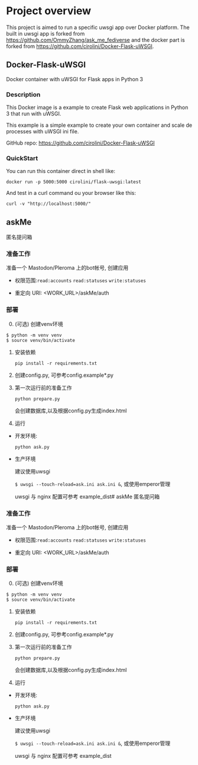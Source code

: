 # Project overview

This project is aimed to run a specific uwsgi app over Docker platform.
The built in uwsgi app is forked from https://github.com/OmmyZhang/ask_me_fediverse and the docker part is forked from https://github.com/cirolini/Docker-Flask-uWSGI.

## Docker-Flask-uWSGI

Docker container with uWSGI for Flask apps in Python 3

### Description
This Docker image is a example to create Flask web applications in Python 3 that run with uWSGI.

This example is a simple example to create your own container and scale de processes with uWSGI ini file.

GitHub repo: https://github.com/cirolini/Docker-Flask-uWSGI

### QuickStart

You can run this container direct in shell like:

```
docker run -p 5000:5000 cirolini/flask-uwsgi:latest
```

And test in a curl command ou your browser like this:

```
curl -v "http://localhost:5000/"
``` 
## askMe

匿名提问箱

### 准备工作

准备一个 Mastodon/Pleroma 上的bot帐号, 创建应用

+ 权限范围:`read:accounts` `read:statuses` `write:statuses`

+ 重定向 URI: \<WORK\_URL\>/askMe/auth

### 部署

0. (可选) 创建venv环境

  ```console
  $ python -m venv venv
  $ source venv/bin/activate
  ```

1. 安装依赖

   `pip install -r requirements.txt`

2. 创建config.py, 可参考config.example\*.py

3. 第一次运行前的准备工作

   `python prepare.py`

   会创建数据库,以及根据config.py生成index.html

4. 运行

  + 开发环境:

    `python ask.py`

  + 生产环境

    建议使用uwsgi

    `$ uwsgi --touch-reload=ask.ini ask.ini &`, 或使用emperor管理

    uwsgi 与 nginx 配置可参考 example\_dist# askMe
匿名提问箱

### 准备工作

准备一个 Mastodon/Pleroma 上的bot帐号, 创建应用

+ 权限范围:`read:accounts` `read:statuses` `write:statuses`

+ 重定向 URI: \<WORK\_URL\>/askMe/auth

### 部署

0. (可选) 创建venv环境

  ```console
  $ python -m venv venv
  $ source venv/bin/activate
  ```

1. 安装依赖

   `pip install -r requirements.txt`

2. 创建config.py, 可参考config.example\*.py

3. 第一次运行前的准备工作

   `python prepare.py`

   会创建数据库,以及根据config.py生成index.html

4. 运行

  + 开发环境:

    `python ask.py`

  + 生产环境

    建议使用uwsgi

    `$ uwsgi --touch-reload=ask.ini ask.ini &`, 或使用emperor管理

    uwsgi 与 nginx 配置可参考 example\_dist
